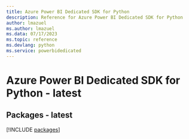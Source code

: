```yaml
---
title: Azure Power BI Dedicated SDK for Python
description: Reference for Azure Power BI Dedicated SDK for Python
author: lmazuel
ms.author: lmazuel
ms.data: 07/17/2023
ms.topic: reference
ms.devlang: python
ms.service: powerbidedicated
---
```

# Azure Power BI Dedicated SDK for Python - latest
## Packages - latest
[!INCLUDE [packages](power-bi-dedicated-index.md)]